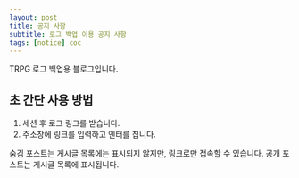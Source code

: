 ```yaml
---
layout: post
title: 공지 사항
subtitle: 로그 백업 이용 공지 사항
tags: [notice] coc
---
```


 TRPG 로그 백업용 블로그입니다.

## 초 간단 사용 방법

1. 세션 후 로그 링크를 받습니다.
2. 주소창에 링크를 입력하고 엔터를 칩니다.

숨김 포스트는 게시글 목록에는 표시되지 않지만, 링크로만 접속할 수 있습니다. 
공개 포스트는 게시글 목록에 표시됩니다.
